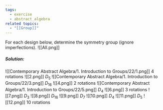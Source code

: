 ```yaml
---
tags:
  - exercise
  - abstract_algebra
related topics:
  - "[[Group]]"
---
```

For each design below, determine the symmetry group (ignore imperfections).
![[All.png]]
##### Solution:
![[Contemporary Abstract Algebra/1. Introduction to Groups/22/1.png]] $4$ rotations
![[2.png]] $D_5$
![[Contemporary Abstract Algebra/1. Introduction to Groups/22/3.png]] $D_{16}$
![[4.png]] $2$ rotations
![[Contemporary Abstract Algebra/1. Introduction to Groups/22/5.png]] $D_4$
![[6.png]] $3$ rotations
![[7.png]] $D_3$
![[8.png]] $D_{16}$
![[9.png]] $D_7$
![[10.png]] $D_4$
![[11.png]] $D_5$
![[12.png]] $10$ rotations